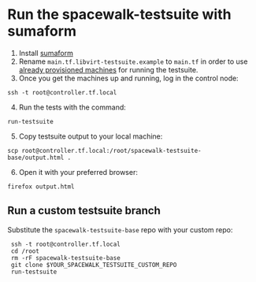 # Run the spacewalk-testsuite with sumaform

1. Install [sumaform](https://github.com/moio/sumaform)
2. Rename `main.tf.libvirt-testsuite.example` to `main.tf` in order to use [already provisioned machines](https://github.com/moio/sumaform/blob/master/main.tf.libvirt-testsuite.example) for running the testsuite.
3. Once you get the machines up and running, log in the control node:
```
ssh -t root@controller.tf.local
```
4. Run the tests with the command:
```
run-testsuite
```
5. Copy testsuite output to your local machine:
```
scp root@controller.tf.local:/root/spacewalk-testsuite-base/output.html .
```
6. Open it with your preferred browser:
```
firefox output.html
```

## Run a custom testsuite branch

Substitute the `spacewalk-testsuite-base` repo with your custom repo:
```console
 ssh -t root@controller.tf.local
 cd /root
 rm -rF spacewalk-testsuite-base
 git clone $YOUR_SPACEWALK_TESTSUITE_CUSTOM_REPO
 run-testsuite
```
